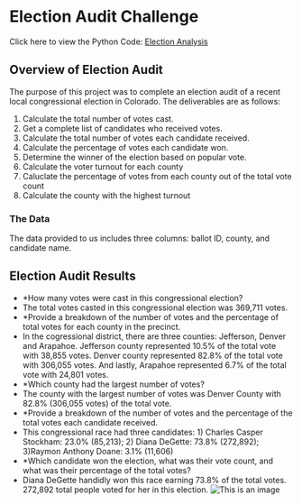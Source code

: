 # Election Audit Challenge 
Click here to view the Python Code: [Election Analysis](https://github.com/jzaragoza21/Election_Analysis/blob/main/PyPoll_Challenge.py)

## Overview of Election Audit
The purpose of this project was to complete an election audit of a recent local congressional election in Colorado. The deliverables are as follows: 
1. Calculate the total number of votes cast.
2. Get a complete list of candidates who received votes.
3. Calculate the total number of votes each candidate received.
4. Calculate the percentage of votes each candidate won.
5. Determine the winner of the election based on popular vote. 
6. Calculate the voter turnout for each county 
7. Caluclate the percentage of votes from each county out of the total vote count 
8. Calculate the county with the highest turnout

### The Data
The data provided to us includes three columns: ballot ID, county, and candidate name.

## Election Audit Results
- *How many votes were cast in this congressional election?
-  The total votes casted in this congressional election was 369,711 votes.
- *Provide a breakdown of the number of votes and the percentage of total votes for each county in the precinct.
- In the cogressional district, there are three counties: Jefferson, Denver and Arapahoe. Jefferson county represented 10.5% of the total vote with 38,855 votes. Denver county represented 82.8% of the total vote with 306,055 votes. And lastly, Arapahoe represented 6.7% of the total vote with 24,801 votes. 
- *Which county had the largest number of votes?
- The county with the largest number of votes was Denver County with 82.8% (306,055 votes) of the total vote. 
- *Provide a breakdown of the number of votes and the percentage of the total votes each candidate received.
- This congressional race had three candidates: 1) Charles Casper Stockham: 23.0% (85,213); 2) Diana DeGette: 73.8% (272,892); 3)Raymon Anthony Doane: 3.1% (11,606)
- *Which candidate won the election, what was their vote count, and what was their percentage of the total votes?
- Diana DeGette handidly won this race earning 73.8% of the total votes. 272,892 total people voted for her in this election.
![This is an image](https://github.com/jzaragoza21/Election_Analysis/blob/main/analysis/Election_Analysis_Challenge_OutputResults.png)
